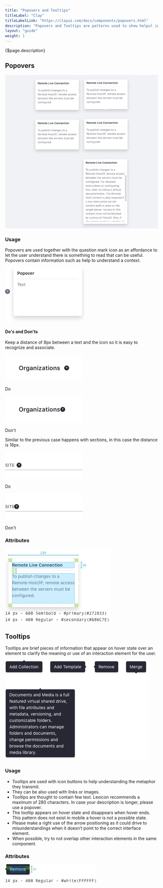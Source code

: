 ```yaml
---
title: "Popovers and Tooltips"
titleLabel: "Clay"
titleLabelLink: "https://clayui.com/docs/components/popovers.html"
description: "Popovers and Tooltips are patterns used to show helpul information in two different ways."
layout: "guide"
weight: 1
---
```


<div class="page-description">{$page.description}</div>

## Popovers

![four different popovers with the arrow to the left, or right or top or down](../../../images/Popover.jpg) 

### Usage

Popovers are used together with the question mark icon as an affordance to let the user understand there is something to read that can be useful. Popovers contain information such as help to understand a context.

![help icon](../../../images/PopoverFromIcon.jpg)

#### Do's and Don'ts

Keep a distance of 8px between a text and the icon so it is easy to recognize and associate.

<div class="row">
	<div class="dodont col-lg">
        <img class="do" src="../../../images/PopoverTitleIconDo.jpg" alt="keep 8 pixel between title and help icon">
        <p class="do">Do</p>
	</div>
	<div class="dodont col-lg">
		<img class="dont" src="../../../images/PopoverTitleIconDont.jpg" alt="dont place it nearer than 8 pixels">
		<p class="dont">Don't</p>
	</div>
</div>

Similar to the previous case happens with sections, in this case the distance is 16px.

<div class="row">
    <div class="dodont col-lg">
        <img class="do" src="../../../images/PopoverSectionIconDo.jpg" alt="keep 16 pixel between section title and help icon">
        <p class="do">Do</p>
    </div>
    <div class="dodont col-lg">
        <img class="dont" src="../../../images/PopoverSectionIconDont.jpg" alt="dont place it nearer than 16 pixels">
        <p class="dont">Don't</p>
    </div>
</div>

### Attributes

![popover metrics](../../../images/PopoverMetrics.jpg)

## Tooltips

Tooltips are brief pieces of information that appear on hover state over an element to clarify the meaning or use of an interaction element for the user.

![the four different positions of a tooltip arrow in a tooltip, 4 tooltip cases](../../../images/Tooltip.jpg)

### Usage

* Tooltips are used with icon buttons to help understanding the metaphor they transmit.
* They can be also used with links or images.
* Tooltips are thought to contain few text. Lexicon recommends a maximum of 280 characters. In case your description is longer, please use a popover.
* The tooltip appears on hover state and disappears when hover ends. This pattern does not exist in mobile a hover is not a possible state.
* Please make a right use of the arrow positioning as it could drive to misunderstandings when it doesn’t point to the correct interface element.
* When possible, try to not overlap other interaction elements in the same component.

### Attributes

![tootip metrics](../../../images/TooltipMetrics.jpg)